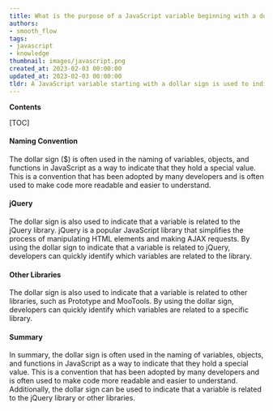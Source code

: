 ```yaml
---
title: What is the purpose of a JavaScript variable beginning with a dollar sign?
authors:
- smooth_flow
tags:
- javascript
- knowledge
thumbnail: images/javascript.png
created_at: 2023-02-03 00:00:00
updated_at: 2023-02-03 00:00:00
tldr: A JavaScript variable starting with a dollar sign is used to indicate that it is a jQuery object.
---
```


**Contents**

[TOC]

#### Naming Convention 

The dollar sign ($) is often used in the naming of variables, objects, and functions in JavaScript as a way to indicate that they hold a special value. This is a convention that has been adopted by many developers and is often used to make code more readable and easier to understand.

#### jQuery

The dollar sign is also used to indicate that a variable is related to the jQuery library. jQuery is a popular JavaScript library that simplifies the process of manipulating HTML elements and making AJAX requests. By using the dollar sign to indicate that a variable is related to jQuery, developers can quickly identify which variables are related to the library.

#### Other Libraries

The dollar sign is also used to indicate that a variable is related to other libraries, such as Prototype and MooTools. By using the dollar sign, developers can quickly identify which variables are related to a specific library.

#### Summary

In summary, the dollar sign is often used in the naming of variables, objects, and functions in JavaScript as a way to indicate that they hold a special value. This is a convention that has been adopted by many developers and is often used to make code more readable and easier to understand. Additionally, the dollar sign can be used to indicate that a variable is related to the jQuery library or other libraries.

